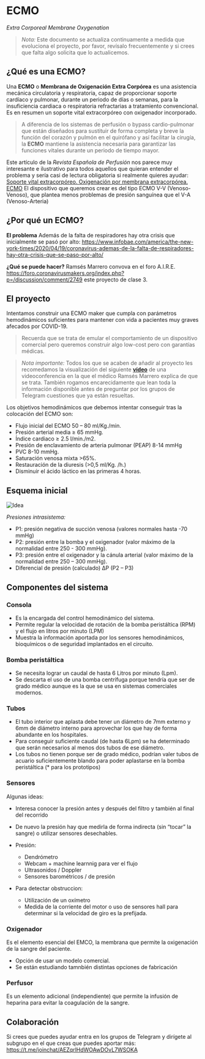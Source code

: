 # ECMO

*Extra Corporeal Membrane Oxygenation*

> *Nota:* Este documento se actualiza continuamente a medida que evoluciona el proyecto, por favor, revísalo frecuentemente y si crees que falta algo solicita que lo actualicemos.

## ¿Qué es una ECMO? ##
Una **ECMO** o **Membrana de Oxigenación Extra Corpórea** es una asistencia mecánica circulatoria y respiratoria, capaz de proporcionar soporte cardíaco y pulmonar, durante un periodo de días o semanas, para la insuficiencia cardiaca o respiratoria refractarias a tratamiento convencional. Es en resumen un soporte vital extracorpóreo con oxigenador incorporado. 

> A diferencia de los sistemas de perfusión o bypass cardio-pulmonar que están diseñados para sustituir de forma completa y breve la función del corazón y pulmón en el quirófano y así facilitar la cirugía, la **ECMO** mantiene la asistencia necesaria para garantizar las funciones vitales durante un periodo de tiempo mayor.

Este artículo de la _Revista Española de Perfusión_ nos parece muy interesante e ilustrativo para todos aquellos que quieran entender el problema y sería casi de lectura obligatoria si realmente quieres ayudar: [Soporte vital extracorpóreo. Oxigenación por
membrana extracorpórea. ECMO](https://www.aep.es/articulo/71/Monogra%CC%81fico%20ECMO.pdf "Soporte vital extracorpóreo. Oxigenación por
membrana extracorpórea. ECMO")
El dispositivo que queremos crear es del tipo ECMO V-V (Venoso-Venoso), que plantea menos problemas de presión sanguínea que el V-A (Venoso-Arteria)
## ¿Por qué un ECMO?

**El problema**
Además de la falta de respiradores hay otra crisis que inicialmente se pasó por alto: 
https://www.infobae.com/america/the-new-york-times/2020/04/19/coronavirus-ademas-de-la-falta-de-respiradores-hay-otra-crisis-que-se-paso-por-alto/

**¿Qué se puede hacer?**
Ramsés Marrero convova en el foro A.I.R.E. https://foro.coronavirusmakers.org/index.php?p=/discussion/comment/2749 este proyecto de clase 3.

## El proyecto ##
Intentamos construir una ECMO maker que cumpla con parámetros hemodinámicos suficientes para mantener con vida a pacientes muy graves afecados por COVID-19. 

> Recuerda que se trata de emular el comportamiento de un dispositivo comercial pero queremos construir algo low-cost pero con garantías médicas.

> *Nota importante:* Todos los que se acaben de añadir al proyecto les recomedamos la visualización del siguiente **[vídeo](https://gitlab.com/coronavirusmakers/ecmo/-/raw/master/files/zoom_Ramses.mp4?inline=true "Ramsés explica en que consiste un ECMO")** de una videoconferencia en la que el médico Ramsés Marrero explica de que se trata.
También rogamos encarecidamente que lean toda la información disponible antes de preguntar por los grupos de Telegram cuestiones que ya están resueltas.

Los objetivos hemodinámicos que debemos intentar conseguir tras la colocación del ECMO son:
* Flujo inicial del ECMO 50 – 80 ml/Kg./min. 
* Presión arterial media ≥ 65 mmHg. 
* Índice cardiaco ≥ 2.5 l/min./m2. 
* Presión de enclavamiento de arteria pulmonar (PEAP) 8-14 mmHg
* PVC 8-10 mmHg. 
* Saturación venosa mixta >65%. 
* Restauración de la diuresis (>0,5 ml/Kg. /h.) 
* Disminuir el ácido láctico en las primeras 4 horas.

## Esquema inicial ##

![Idea](https://gitlab.com/coronavirusmakers/ecmo/-/raw/master/images/idea.png "Ramsés explica en que consiste un ECMO")

*Presiones intrasistema:*
* P1: presión negativa de succión venosa (valores normales hasta -70 mmHg)
* P2: presión entre la bomba y el oxigenador (valor máximo de la normalidad entre   250 - 300 mmHg).
* P3: presión entre el oxigenador y la cánula arterial (valor máximo de la normalidad entre 250 – 300 mmHg).
* Diferencial de presión (calculado) ∆P (P2 – P3)

## Componentes del sistema ##

### Consola ###
* Es la encargada del control hemodinámico del sistema.
* Permite regular la velocidad de rotación de la bomba peristáltica (RPM) y el flujo en litros por minuto (LPM)
* Muestra la información aportada por los sensores hemodinámicos, bioquímicos o de seguridad implantados en el circuito.

### Bomba peristáltica ###
* Se necesita lograr un caudal de hasta 6 Litros por minuto (Lpm).
* Se descarta el uso de una bomba centrífuga porque tendría que ser de grado médico aunque es la que se usa en sistemas comerciales modernos.

### Tubos ###
* El tubo interior que aplasta debe tener un diámetro de 7mm externo y 6mm de diámetro interno para aprovechar los que hay de forma abundante en los hospitales.
* Para conseguir suficiente caudal (de hasta 6Lpm) se ha determinado que serán necesarios al menos dos tubos de ese diámetro.
* Los tubos no tienen porque ser de grado médico, podrían valer tubos de acuario suficientemente blando para poder aplastarse en la bomba peristáltica (* para los prototipos)

### Sensores ###

Algunas ideas:
* Interesa conocer la presión antes y después del filtro y también al final del recorrido
* De nuevo la presión hay que medirla de forma indirecta (sin “tocar” la sangre) o utilizar sensores desechables.

* Presión:
    * Dendrómetro
    * Webcam + machine learnnig para ver el flujo
    * Ultrasonidos / Doppler
    * Sensores barométricos / de presión
    
* Para detectar obstruccion:
    * Utilización de un oxímetro
    * Medida de la corriente del motor o uso de sensores hall para determinar si la velocidad de giro es la prefijada.

### Oxigenador ###
Es el elemento esencial del EMCO, la membrana que permite la oxigenación de la sangre del paciente. 
* Opción de usar un modelo comercial.
* Se están estudiando tamnbién distintas opciones de fabricación 

### Perfusor ###
Es un elemento adicional (independiente) que permite la infusión de heparina para evitar la coagulación de la sangre.

## Colaboración ##

Si crees que puedes ayudar entra en los grupos de Telegram y dirígete al subgrupo en el que creas que puedes aportar más: 
https://t.me/joinchat/AEZqrlHdWOAwDOvL7WSOKA




